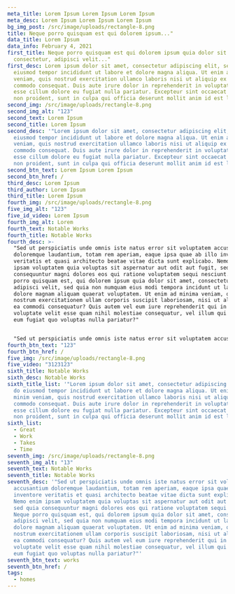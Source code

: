 ```yaml
---
meta_title: Lorem Ipsum Lorem Ipsum Lorem Ipsum
meta_desc: Lorem Ipsum Lorem Ipsum Lorem Ipsum
bg_img_post: /src/image/uploads/rectangle-8.png
title: Neque porro quisquam est qui dolorem ipsum..."
data_title: Lorem Ipsum
data_info: February 4, 2021
first_title: Neque porro quisquam est qui dolorem ipsum quia dolor sit amet,
  consectetur, adipisci velit..."
first_desc: Lorem ipsum dolor sit amet, consectetur adipiscing elit, sed do
  eiusmod tempor incididunt ut labore et dolore magna aliqua. Ut enim ad minim
  veniam, quis nostrud exercitation ullamco laboris nisi ut aliquip ex ea
  commodo consequat. Duis aute irure dolor in reprehenderit in voluptate velit
  esse cillum dolore eu fugiat nulla pariatur. Excepteur sint occaecat cupidatat
  non proident, sunt in culpa qui officia deserunt mollit anim id est laborum."
second_img: /src/image/uploads/rectangle-8.png
second_img_alt: "123"
second_text: Lorem Ipsum
second_title: Lorem Ipsum
second_desc: '"Lorem ipsum dolor sit amet, consectetur adipiscing elit, sed do
  eiusmod tempor incididunt ut labore et dolore magna aliqua. Ut enim ad minim
  veniam, quis nostrud exercitation ullamco laboris nisi ut aliquip ex ea
  commodo consequat. Duis aute irure dolor in reprehenderit in voluptate velit
  esse cillum dolore eu fugiat nulla pariatur. Excepteur sint occaecat cupidatat
  non proident, sunt in culpa qui officia deserunt mollit anim id est laborum."'
second_btn_text: Lorem Ipsum Lorem Ipsum
second_btn_href: /
third_desc: Lorem Ipsum
third_author: Lorem Ipsum
third_title: Lorem Ipsum
fourth_img: /src/image/uploads/rectangle-8.png
five_img_alt: "123"
five_id_video: Lorem Ipsum
fourth_img_alt: Lorem
fourth_text: Notable Works
fourth_title: Notable Works
fourth_desc: >-
  "Sed ut perspiciatis unde omnis iste natus error sit voluptatem accusantium
  doloremque laudantium, totam rem aperiam, eaque ipsa quae ab illo inventore
  veritatis et quasi architecto beatae vitae dicta sunt explicabo. Nemo enim
  ipsam voluptatem quia voluptas sit aspernatur aut odit aut fugit, sed quia
  consequuntur magni dolores eos qui ratione voluptatem sequi nesciunt. Neque
  porro quisquam est, qui dolorem ipsum quia dolor sit amet, consectetur,
  adipisci velit, sed quia non numquam eius modi tempora incidunt ut labore et
  dolore magnam aliquam quaerat voluptatem. Ut enim ad minima veniam, quis
  nostrum exercitationem ullam corporis suscipit laboriosam, nisi ut aliquid ex
  ea commodi consequatur? Quis autem vel eum iure reprehenderit qui in ea
  voluptate velit esse quam nihil molestiae consequatur, vel illum qui dolorem
  eum fugiat quo voluptas nulla pariatur?"


  "Sed ut perspiciatis unde omnis iste natus error sit voluptatem accusantium doloremque laudantium, totam rem aperiam, eaque ipsa quae ab illo inventore veritatis et quasi architecto beatae vitae dicta sunt explicabo. Nemo enim ipsam voluptatem quia voluptas sit aspernatur aut odit aut fugit, sed quia consequuntur magni dolores eos qui ratione voluptatem sequi nesciunt. Neque porro quisquam est, qui dolorem ipsum quia dolor sit amet, consectetur, adipisci velit, sed quia non numquam eius modi tempora incidunt ut labore et dolore magnam aliquam quaerat voluptatem. Ut enim ad minima veniam, quis nostrum exercitationem ullam corporis suscipit laboriosam, nisi ut aliquid ex ea commodi consequatur? Quis autem vel eum iure reprehenderit qui in ea voluptate velit esse quam nihil molestiae consequatur, vel illum qui dolorem eum fugiat quo voluptas nulla pariatur?"
fourth_btn_text: "123"
fourth_btn_href: /
five_img: /src/image/uploads/rectangle-8.png
five_video: "3123123"
sixth_title: Notable Works
sixth_desc: Notable Works
sixth_title_list: '"Lorem ipsum dolor sit amet, consectetur adipiscing elit, sed
  do eiusmod tempor incididunt ut labore et dolore magna aliqua. Ut enim ad
  minim veniam, quis nostrud exercitation ullamco laboris nisi ut aliquip ex ea
  commodo consequat. Duis aute irure dolor in reprehenderit in voluptate velit
  esse cillum dolore eu fugiat nulla pariatur. Excepteur sint occaecat cupidatat
  non proident, sunt in culpa qui officia deserunt mollit anim id est laborum."'
sixth_list:
  - Great
  - Work
  - Takes
  - Time
seventh_img: /src/image/uploads/rectangle-8.png
seventh_img_alt: "13"
seventh_text: Notable Works
seventh_title: Notable Works
seventh_desc: '"Sed ut perspiciatis unde omnis iste natus error sit voluptatem
  accusantium doloremque laudantium, totam rem aperiam, eaque ipsa quae ab illo
  inventore veritatis et quasi architecto beatae vitae dicta sunt explicabo.
  Nemo enim ipsam voluptatem quia voluptas sit aspernatur aut odit aut fugit,
  sed quia consequuntur magni dolores eos qui ratione voluptatem sequi nesciunt.
  Neque porro quisquam est, qui dolorem ipsum quia dolor sit amet, consectetur,
  adipisci velit, sed quia non numquam eius modi tempora incidunt ut labore et
  dolore magnam aliquam quaerat voluptatem. Ut enim ad minima veniam, quis
  nostrum exercitationem ullam corporis suscipit laboriosam, nisi ut aliquid ex
  ea commodi consequatur? Quis autem vel eum iure reprehenderit qui in ea
  voluptate velit esse quam nihil molestiae consequatur, vel illum qui dolorem
  eum fugiat quo voluptas nulla pariatur?"'
seventh_btn_text: works
seventh_btn_href: /
tags:
  - homes
---
```

